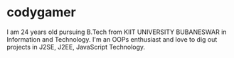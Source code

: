 # codygamer
I am 24 years old pursuing B.Tech from KIIT UNIVERSITY BUBANESWAR in Information and Technology. I'm an OOPs enthusiast and love to dig out projects in J2SE, J2EE, JavaScript Technology.
